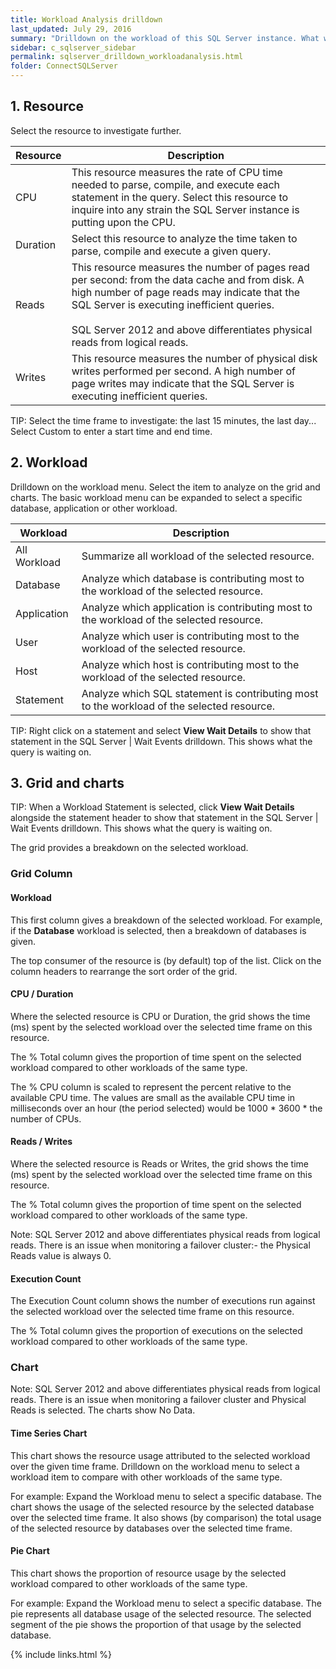 ```yaml
---
title: Workload Analysis drilldown
last_updated: July 29, 2016
summary: "Drilldown on the workload of this SQL Server instance. What work is the database system producing in a given time? What resources are consumed in producing this work?"
sidebar: c_sqlserver_sidebar
permalink: sqlserver_drilldown_workloadanalysis.html
folder: ConnectSQLServer
---
```


## 1. Resource
Select the resource to investigate further.

Resource | Description
---------|------------
CPU | This resource measures the rate of CPU time needed to parse, compile, and execute each statement in the query. Select this resource to inquire into any strain the SQL Server instance is putting upon the CPU.
Duration | Select this resource to analyze the time taken to parse, compile and execute a given query.
Reads | This resource measures the number of pages read per second: from the data cache and from disk. A high number of page reads may indicate that the SQL Server is executing inefficient queries. <br><br>SQL Server 2012 and above differentiates physical reads from logical reads.
 Writes | This resource measures the number of physical disk writes performed per second. A high number of page writes may indicate that the SQL Server is executing inefficient queries.

 TIP: Select the time frame to investigate: the last 15 minutes, the last day... Select Custom to enter a start time and end time.

## 2. Workload

 Drilldown on the workload menu. Select the item to analyze on the grid and charts. The basic workload menu can be expanded to select a specific database, application or other workload.

Workload | Description
---------|------------
All Workload | Summarize all workload of the selected resource.
Database | Analyze which database is contributing most to the workload of the selected resource.
Application | Analyze which application is contributing most to the workload of the selected resource.
User | Analyze which user is contributing most to the workload of the selected resource.
Host | Analyze which host is contributing most to the workload of the selected resource.
Statement | Analyze which SQL statement is contributing most to the workload of the selected resource.


 TIP: Right click on a statement and select **View Wait Details** to show that statement in the SQL Server \| Wait Events drilldown. This shows what the query is waiting on.


## 3. Grid and charts

  TIP: When a Workload Statement is selected, click **View Wait Details** alongside the statement header to show that statement in the SQL Server \| Wait Events drilldown. This shows what the query is waiting on.


 The grid provides a breakdown on the selected workload.

### Grid Column

#### Workload
  This first column gives a breakdown of the selected workload. For example, if the **Database** workload is selected, then a breakdown of databases is given.

 The top consumer of the resource is (by default) top of the list. Click on the column headers to rearrange the sort order of the grid.

#### CPU / Duration
  Where the selected resource is CPU or Duration, the grid shows the time (ms) spent by the selected workload over the selected time frame on this resource.

 The % Total column gives the proportion of time spent on the selected workload compared to other workloads of the same type.

 The % CPU column is scaled to represent the percent relative to the available CPU time. The values are small as the available CPU time in milliseconds over an hour (the period selected) would be 1000 * 3600 * the number of CPUs.

#### Reads / Writes
  Where the selected resource is Reads or Writes, the grid shows the time (ms) spent by the selected workload over the selected time frame on this resource.

 The % Total column gives the proportion of time spent on the selected workload compared to other workloads of the same type.


  Note: SQL Server 2012 and above differentiates physical reads from logical reads. There is an issue when monitoring a failover cluster:- the Physical Reads value is always 0.


#### Execution Count
  The Execution Count column shows the number of executions run against the selected workload over the selected time frame on this resource.

 The % Total column gives the proportion of executions on the selected workload compared to other workloads of the same type.


### Chart  

Note: SQL Server 2012 and above differentiates physical reads from logical reads. There is an issue when monitoring a failover cluster and Physical Reads is selected. The charts show No Data.


#### Time Series Chart
  This chart shows the resource usage attributed to the selected workload over the given time frame. Drilldown on the workload menu to select a workload item to compare with other workloads of the same type.

 For example: Expand the Workload menu to select a specific database. The chart shows the usage of the selected resource by the selected database over the selected time frame. It also shows (by comparison) the total usage of the selected resource by databases over the selected time frame.

#### Pie Chart
  This chart shows the proportion of resource usage by the selected workload compared to other workloads of the same type.

 For example: Expand the Workload menu to select a specific database. The pie represents all database usage of the selected resource. The selected segment of the pie shows the proportion of that usage by the selected database.





{% include links.html %}
